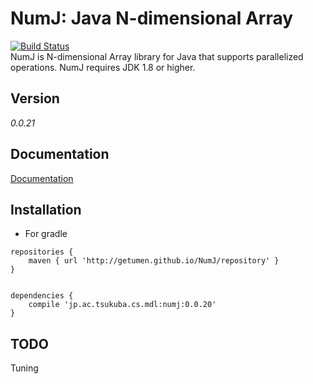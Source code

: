 # NumJ:  Java N-dimensional Array 
[![Build Status](https://travis-ci.org/getumen/NumJ.svg?branch=master)](https://travis-ci.org/getumen/NumJ)  
NumJ is N-dimensional Array library for Java that supports parallelized operations.
NumJ requires JDK 1.8 or higher.

## Version
*0.0.21*

## Documentation
[Documentation](https://getumen.github.io/NumJ/doc)

## Installation

- For gradle  

```$gradle
repositories {
    maven { url 'http://getumen.github.io/NumJ/repository' }
}


dependencies {
    compile 'jp.ac.tsukuba.cs.mdl:numj:0.0.20'
}

```  

## TODO
Tuning